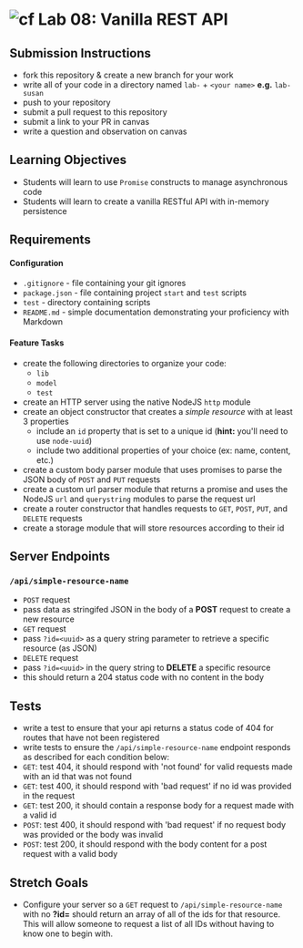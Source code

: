 ![cf](https://i.imgur.com/7v5ASc8.png) Lab 08: Vanilla REST API
======

## Submission Instructions
* fork this repository & create a new branch for your work
* write all of your code in a directory named `lab-` + `<your name>` **e.g.** `lab-susan`
* push to your repository
* submit a pull request to this repository
* submit a link to your PR in canvas
* write a question and observation on canvas

## Learning Objectives  
* Students will learn to use `Promise` constructs to manage asynchronous code
* Students will learn to create a vanilla RESTful API with in-memory persistence

## Requirements
#### Configuration
* `.gitignore` - file containing your git ignores
* `package.json` - file containing project `start` and `test` scripts
* `test` - directory containing scripts
* `README.md` - simple documentation demonstrating your proficiency with
  Markdown

#### Feature Tasks
* create the following directories to organize your code:
  * `lib`
  * `model`
  * `test`
* create an HTTP server using the native NodeJS `http` module
* create an object constructor that creates a _simple resource_ with at least 3 properties
  * include an `id` property that is set to a unique id (**hint:** you'll need to use `node-uuid`)
  * include two additional properties of your choice (ex: name, content, etc.)
* create a custom body parser module that uses promises to parse the JSON body of `POST` and `PUT` requests
* create a custom url parser module that returns a promise and uses the NodeJS
  `url` and `querystring` modules to parse the request url
* create a router constructor that handles requests to `GET`, `POST`, `PUT`, and `DELETE` requests
* create a storage module that will store resources according to their id

## Server Endpoints
### `/api/simple-resource-name`
* `POST` request
 * pass data as stringifed JSON in the body of a **POST** request to create a new resource
* `GET` request
 * pass `?id=<uuid>` as a query string parameter to retrieve a specific resource (as JSON)
* `DELETE` request
 * pass `?id=<uuid>` in the query string to **DELETE** a specific resource
 * this should return a 204 status code with no content in the body

## Tests
* write a test to ensure that your api returns a status code of 404 for routes that have not been registered
* write tests to ensure the `/api/simple-resource-name` endpoint responds as described for each condition below:
 * `GET`: test 404, it should respond with 'not found' for valid requests made with an id that was not found
 * `GET`: test 400, it should respond with 'bad request' if no id was provided in the request
 * `GET`: test 200, it should contain a response body for a request made with a valid id
 * `POST`: test 400, it should respond with 'bad request' if no request body was provided or the body was invalid
 * `POST`: test 200, it should respond with the body content for a post request with a valid body

## Stretch Goals
* Configure your server so a `GET` request to `/api/simple-resource-name` with
  no **?id=** should return an array of all of the ids for that resource. This
  will allow someone to request a list of all IDs without having to know one to
  begin with.
